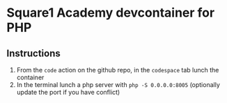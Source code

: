 # Square1 Academy devcontainer for PHP

## Instructions
1. From the `code` action on the github repo, in the `codespace` tab lunch the container
2. In the terminal lunch a php server with `php -S 0.0.0.0:8005` (optionally update the port if you have conflict)
